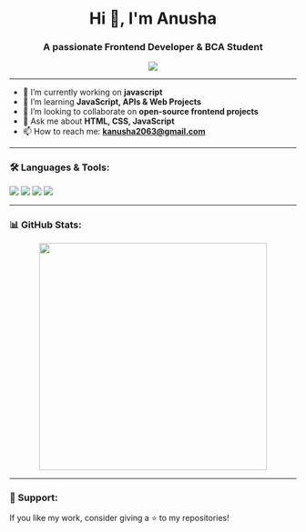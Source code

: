<!-- GitHub Profile README Template -->

<h1 align="center">Hi 👋, I'm Anusha</h1>
<h3 align="center">A passionate Frontend Developer & BCA Student</h3>

<p align="center">
  <img src="https://readme-typing-svg.herokuapp.com/?lines=Self-taught+Programmer;Web+Development+Enthusiast;Learning+Daily&center=true&width=380&height=45">
</p>

---

- 🔭 I’m currently working on **javascript**
- 🌱 I’m learning **JavaScript, APIs & Web Projects**
- 👯 I’m looking to collaborate on **open-source frontend projects**
- 💬 Ask me about **HTML, CSS, JavaScript**
- 📫 How to reach me: **kanusha2063@gmail.com**


---

### 🛠️ Languages & Tools:
<p align="left">
  <img src="https://img.shields.io/badge/HTML5-E34F26?style=for-the-badge&logo=html5&logoColor=white"/>
  <img src="https://img.shields.io/badge/CSS3-1572B6?style=for-the-badge&logo=css3&logoColor=white"/>
  <img src="https://img.shields.io/badge/JavaScript-F7DF1E?style=for-the-badge&logo=javascript&logoColor=black"/>
  <img src="https://img.shields.io/badge/GitHub-181717?style=for-the-badge&logo=github&logoColor=white"/>
</p>

---

### 📊 GitHub Stats:
<p align="center">
  <img src="https://github-readme-stats.vercel.app/api?username=anusha2063&show_icons=true&theme=radical" width="400"/>
 
</p>






---

### 💖 Support:
If you like my work, consider giving a ⭐ to my repositories!


